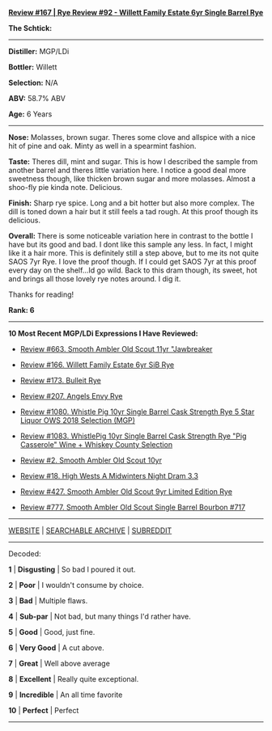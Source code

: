 
[**Review #167 | Rye Review #92 - Willett Family Estate 6yr Single Barrel Rye**]( https://t8ke.review/review-167-willet-family-estate-6yr-rye-barrel-128-re-review/)

**The Schtick:** 

-----

**Distiller:** MGP/LDi

**Bottler:** Willett

**Selection:** N/A

**ABV:** 58.7% ABV

**Age:** 6 Years 

-----

**Nose:**  Molasses, brown sugar. Theres some clove and allspice with a nice hit of pine and oak. Minty as well in a spearmint fashion.  

**Taste:** Theres dill, mint and sugar. This is how I described the sample from another barrel and theres little variation here. I notice a good deal more sweetness though, like thicken brown sugar and more molasses. Almost a shoo-fly pie kinda note. Delicious.

**Finish:** Sharp rye spice. Long and a bit hotter but also more complex. The dill is toned down a hair but it still feels a tad rough. At this proof though its delicious. 

**Overall:** There is some noticeable variation here in contrast to the bottle I have but its good and bad. I dont like this sample any less. In fact, I might like it a hair more. This is definitely still a step above, but to me its not quite SAOS 7yr Rye. I love the proof though. If I could get SAOS 7yr at this proof every day on the shelf...Id go wild. Back to this dram though, its sweet, hot and brings all those lovely rye notes around. I dig it. 

Thanks for reading!

**Rank: 6**

----- 

**10 Most Recent MGP/LDi Expressions I Have Reviewed:** 

- [Review #663. Smooth Ambler Old Scout 11yr "Jawbreaker]( https://t8ke.review/review-663-smooth-ambler-old-scout-11yr-711-jawbreaker-selection/) 

- [Review #166. Willett Family Estate 6yr SiB Rye]( https://t8ke.review/review-166-wfe-single-barrel-rye-64-6yr-re-review/) 

- [Review #173. Bulleit Rye]( https://t8ke.review/review-173-bulleit-rye-re-review/) 

- [Review #207. Angels Envy Rye]( https://t8ke.review/review-207-angels-envy-rye/) 

- [Review #1080. Whistle Pig 10yr Single Barrel Cask Strength Rye 5 Star Liquor OWS 2018 Selection (MGP)]( https://t8ke.review/review-1080-whistle-pig-10yr-single-barrel-cask-strength-rye-5-star-liquor-ows-2018-selection-mgp/) 

- [Review #1083. WhistlePig 10yr Single Barrel Cask Strength Rye "Pig Casserole" Wine + Whiskey County Selection]( https://t8ke.review/review-1083-whistle-pig-10yr-single-barrel-cask-strength-rye-pig-casserole-wine-whiskey-country-selection/) 

- [Review #2. Smooth Ambler Old Scout 10yr]( https://t8ke.review/review-2-smooth-ambler-old-scout-10-year/) 

- [Review #18. High Wests A Midwinters Night Dram 3.3]( https://t8ke.review/review-18-high-west-midwinters-night-dram-act-3-3/) 

- [Review #427. Smooth Ambler Old Scout 9yr Limited Edition Rye]( https://t8ke.review/review-427-smooth-ambler-old-scout-limited-edition-single-barrel-gift-shop-9yr-rye/) 

- [Review #777. Smooth Ambler Old Scout Single Barrel Bourbon #717]( https://t8ke.review/review-777-smooth-ambler-old-scout-single-barrel-bourbon-717/) 

-----

[WEBSITE](https://t8ke.review) | [SEARCHABLE ARCHIVE](https://t8ke.review/review-archive/) | [SUBREDDIT](https://reddit.com/r/t8kereviews)

-----

Decoded:

**1** | **Disgusting** | So bad I poured it out.

**2** | **Poor** | I wouldn't consume by choice.

**3** | **Bad** | Multiple flaws.

**4** | **Sub-par** | Not bad, but many things I'd rather have.

**5** | **Good** | Good, just fine.

**6** | **Very Good** | A cut above.

**7** | **Great** | Well above average

**8** | **Excellent** | Really quite exceptional.

**9** | **Incredible** | An all time favorite

**10** | **Perfect** | Perfect

----


